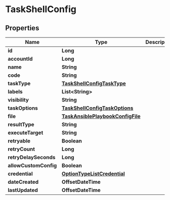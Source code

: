 

# TaskShellConfig

## Properties

Name | Type | Description | Notes
------------ | ------------- | ------------- | -------------
**id** | **Long** |  |  [optional]
**accountId** | **Long** |  |  [optional]
**name** | **String** |  |  [optional]
**code** | **String** |  |  [optional]
**taskType** | [**TaskShellConfigTaskType**](TaskShellConfigTaskType.md) |  |  [optional]
**labels** | **List&lt;String&gt;** |  |  [optional]
**visibility** | **String** |  |  [optional]
**taskOptions** | [**TaskShellConfigTaskOptions**](TaskShellConfigTaskOptions.md) |  |  [optional]
**file** | [**TaskAnsiblePlaybookConfigFile**](TaskAnsiblePlaybookConfigFile.md) |  |  [optional]
**resultType** | **String** |  |  [optional]
**executeTarget** | **String** |  |  [optional]
**retryable** | **Boolean** |  |  [optional]
**retryCount** | **Long** |  |  [optional]
**retryDelaySeconds** | **Long** |  |  [optional]
**allowCustomConfig** | **Boolean** |  |  [optional]
**credential** | [**OptionTypeListCredential**](OptionTypeListCredential.md) |  |  [optional]
**dateCreated** | **OffsetDateTime** |  |  [optional]
**lastUpdated** | **OffsetDateTime** |  |  [optional]



